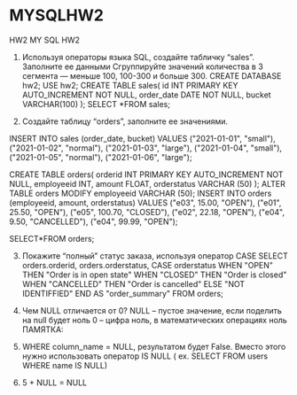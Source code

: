 # MYSQLHW2
HW2
MY SQL
HW2
1.	Используя операторы языка SQL, создайте табличку “sales”. Заполните ее данными Сгруппируйте значений количества в 3 сегмента — меньше 100, 100-300 и больше 300.
CREATE DATABASE hw2;
USE hw2;
CREATE TABLE sales(
id INT PRIMARY KEY AUTO_INCREMENT NOT NULL,
order_date DATE NOT NULL,
bucket VARCHAR(100)
);
SELECT *FROM sales;
 
2.	Создайте таблицу “orders”, заполните ее значениями.

INSERT INTO sales (order_date, bucket) VALUES 
("2021-01-01", "small"), ("2021-01-02", "normal"), ("2021-01-03", "large"),
("2021-01-04", "small"), ("2021-01-05", "normal"), ("2021-01-06", "large");

CREATE TABLE orders(
orderid INT PRIMARY KEY AUTO_INCREMENT NOT NULL,
employeeid INT,
amount FLOAT,
orderstatus VARCHAR (50)
);
ALTER TABLE orders MODIFY employeeid VARCHAR (50);
INSERT INTO orders (employeeid, amount, orderstatus) VALUES 
("e03", 15.00, "OPEN"), 
("e01", 25.50, "OPEN"),
("e05", 100.70, "CLOSED"), 
("e02", 22.18, "OPEN"),
("e04", 9.50, "CANCELLED"), 
("e04", 99.99, "OPEN");

SELECT*FROM orders;	
 
3.	Покажите “полный” статус заказа, используя оператор CASE
SELECT 
orders.orderid,
orders.orderstatus,
CASE orderstatus 
WHEN "OPEN" THEN "Order is in open state"
WHEN "CLOSED" THEN "Order is closed"
WHEN "CANCELLED" THEN "Order is cancelled"
ELSE "NOT IDENTIFFIED"
END AS "order_summary"
FROM orders;
 
4.	Чем NULL отличается от 0?
 NULL – пустое значение, если поделить на null будет ноль
0 – цифра ноль, в математических операциях ноль
ПАМЯТКА:
1.	WHERE column_name = NULL, результатом будет False. Вместо этого нужно использовать оператор IS NULL ( ex. SELECT FROM users WHERE name IS NULL)
2.	5 + NULL = NULL
